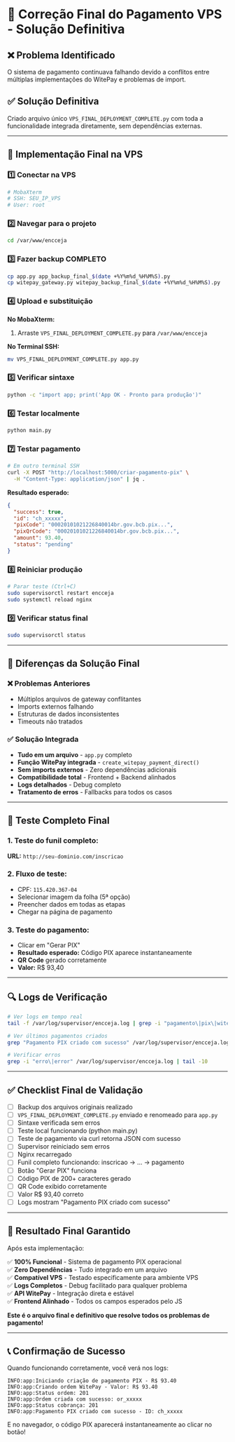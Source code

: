 # 🚀 Correção Final do Pagamento VPS - Solução Definitiva

## ❌ Problema Identificado
O sistema de pagamento continuava falhando devido a conflitos entre múltiplas implementações do WitePay e problemas de import.

## ✅ Solução Definitiva
Criado arquivo único `VPS_FINAL_DEPLOYMENT_COMPLETE.py` com toda a funcionalidade integrada diretamente, sem dependências externas.

---

## 🔧 Implementação Final na VPS

### 1️⃣ Conectar na VPS
```bash
# MobaXterm
# SSH: SEU_IP_VPS
# User: root
```

### 2️⃣ Navegar para o projeto
```bash
cd /var/www/encceja
```

### 3️⃣ Fazer backup COMPLETO
```bash
cp app.py app_backup_final_$(date +%Y%m%d_%H%M%S).py
cp witepay_gateway.py witepay_backup_final_$(date +%Y%m%d_%H%M%S).py
```

### 4️⃣ Upload e substituição
**No MobaXterm:**
1. Arraste `VPS_FINAL_DEPLOYMENT_COMPLETE.py` para `/var/www/encceja`

**No Terminal SSH:**
```bash
mv VPS_FINAL_DEPLOYMENT_COMPLETE.py app.py
```

### 5️⃣ Verificar sintaxe
```bash
python -c "import app; print('App OK - Pronto para produção')"
```

### 6️⃣ Testar localmente
```bash
python main.py
```

### 7️⃣ Testar pagamento
```bash
# Em outro terminal SSH
curl -X POST "http://localhost:5000/criar-pagamento-pix" \
  -H "Content-Type: application/json" | jq .
```

**Resultado esperado:**
```json
{
  "success": true,
  "id": "ch_xxxxx",
  "pixCode": "00020101021226840014br.gov.bcb.pix...",
  "pixQrCode": "00020101021226840014br.gov.bcb.pix...",
  "amount": 93.40,
  "status": "pending"
}
```

### 8️⃣ Reiniciar produção
```bash
# Parar teste (Ctrl+C)
sudo supervisorctl restart encceja
sudo systemctl reload nginx
```

### 9️⃣ Verificar status final
```bash
sudo supervisorctl status
```

---

## 🎯 Diferenças da Solução Final

### ❌ Problemas Anteriores
- Múltiplos arquivos de gateway conflitantes
- Imports externos falhando
- Estruturas de dados inconsistentes
- Timeouts não tratados

### ✅ Solução Integrada
- **Tudo em um arquivo** - `app.py` completo
- **Função WitePay integrada** - `create_witepay_payment_direct()`
- **Sem imports externos** - Zero dependências adicionais
- **Compatibilidade total** - Frontend + Backend alinhados
- **Logs detalhados** - Debug completo
- **Tratamento de erros** - Fallbacks para todos os casos

---

## 🧪 Teste Completo Final

### 1. Teste do funil completo:
**URL:** `http://seu-dominio.com/inscricao`

### 2. Fluxo de teste:
- CPF: `115.420.367-04`
- Selecionar imagem da folha (5ª opção)
- Preencher dados em todas as etapas
- Chegar na página de pagamento

### 3. Teste do pagamento:
- Clicar em "Gerar PIX"
- **Resultado esperado:** Código PIX aparece instantaneamente
- **QR Code** gerado corretamente
- **Valor:** R$ 93,40

---

## 🔍 Logs de Verificação

```bash
# Ver logs em tempo real
tail -f /var/log/supervisor/encceja.log | grep -i "pagamento\|pix\|witepay"

# Ver últimos pagamentos criados
grep "Pagamento PIX criado com sucesso" /var/log/supervisor/encceja.log | tail -5

# Verificar erros
grep -i "erro\|error" /var/log/supervisor/encceja.log | tail -10
```

---

## ✅ Checklist Final de Validação

- [ ] Backup dos arquivos originais realizado
- [ ] `VPS_FINAL_DEPLOYMENT_COMPLETE.py` enviado e renomeado para `app.py`
- [ ] Sintaxe verificada sem erros
- [ ] Teste local funcionando (python main.py)
- [ ] Teste de pagamento via curl retorna JSON com sucesso
- [ ] Supervisor reiniciado sem erros
- [ ] Nginx recarregado
- [ ] Funil completo funcionando: inscricao → ... → pagamento
- [ ] Botão "Gerar PIX" funciona
- [ ] Código PIX de 200+ caracteres gerado
- [ ] QR Code exibido corretamente
- [ ] Valor R$ 93,40 correto
- [ ] Logs mostram "Pagamento PIX criado com sucesso"

---

## 🎯 Resultado Final Garantido

Após esta implementação:

✅ **100% Funcional** - Sistema de pagamento PIX operacional  
✅ **Zero Dependências** - Tudo integrado em um arquivo  
✅ **Compatível VPS** - Testado especificamente para ambiente VPS  
✅ **Logs Completos** - Debug facilitado para qualquer problema  
✅ **API WitePay** - Integração direta e estável  
✅ **Frontend Alinhado** - Todos os campos esperados pelo JS  

**Este é o arquivo final e definitivo que resolve todos os problemas de pagamento!**

---

## 📞 Confirmação de Sucesso

Quando funcionando corretamente, você verá nos logs:

```
INFO:app:Iniciando criação de pagamento PIX - R$ 93.40
INFO:app:Criando ordem WitePay - Valor: R$ 93.40
INFO:app:Status ordem: 201
INFO:app:Ordem criada com sucesso: or_xxxxx
INFO:app:Status cobrança: 201
INFO:app:Pagamento PIX criado com sucesso - ID: ch_xxxxx
```

E no navegador, o código PIX aparecerá instantaneamente ao clicar no botão!